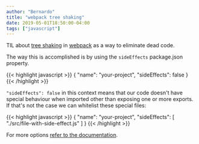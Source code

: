 ```yaml
---
author: "Bernardo"
title: "webpack tree shaking"
date: 2019-05-01T18:50:00-04:00
tags: ["javascript"]
---
```


TIL about [tree shaking](https://developers.google.com/web/fundamentals/performance/optimizing-javascript/tree-shaking/)
in [webpack](https://webpack.js.org/guides/tree-shaking/) as a way to eliminate
dead code.

The way this is accomplished is by using the `sideEffects` package.json property.

{{< highlight javascript >}}
{
  "name": "your-project",
  "sideEffects": false
}
{{< /highlight >}}

`"sideEffects": false` in this context means that our code doesn't have
special behaviour when imported other than exposing one or more exports.
If that's not the case we can whitelist these special files:

{{< highlight javascript >}}
{
  "name": "your-project",
  "sideEffects": [
    "./src/file-with-side-effect.js"
  ]
}
{{< /highlight >}}

For more options [refer to the documentation](https://webpack.js.org/guides/tree-shaking/#mark-the-file-as-side-effect-free).
